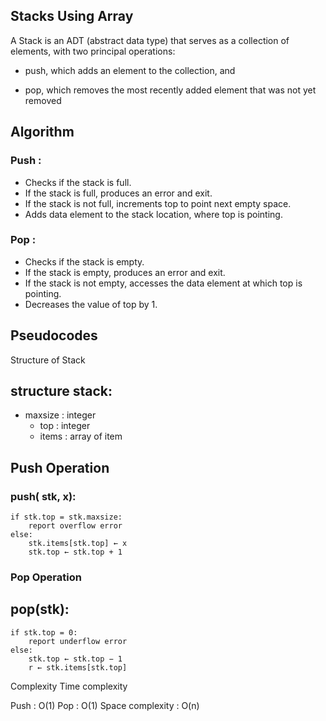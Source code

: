 ## Stacks Using Array
A Stack is an ADT (abstract data type) that serves as a collection of elements, with two principal operations:

* push, which adds an element to the collection, and

* pop, which removes the most recently added element that was not yet removed

## Algorithm
### Push :

* Checks if the stack is full.
* If the stack is full, produces an error and exit.
* If the stack is not full, increments top to point next empty space.
* Adds data element to the stack location, where top is pointing.
### Pop :

* Checks if the stack is empty.
* If the stack is empty, produces an error and exit.
* If the stack is not empty, accesses the data element at which top is pointing.
* Decreases the value of top by 1.
## Pseudocodes
Structure of Stack

## structure stack:
 * maxsize : integer
    * top : integer
    * items : array of item
## Push Operation

### push( stk, x):
    if stk.top = stk.maxsize:
        report overflow error
    else:
        stk.items[stk.top] ← x
        stk.top ← stk.top + 1
### Pop Operation

## pop(stk):
    if stk.top = 0:
        report underflow error
    else:
        stk.top ← stk.top − 1
        r ← stk.items[stk.top]
Complexity
Time complexity

Push : O(1)
Pop : O(1)
Space complexity : O(n)